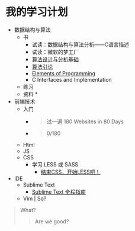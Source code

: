 # 我的学习计划
- 数据结构与算法
    + 书
        * 试读：数据结构与算法分析——C语言描述
        * 试读：微软的梦工厂
        * [算法设计与分析基础](http://book.douban.com/subject/1968704/)
        * [算法引论](http://book.douban.com/subject/4178907/)
        * [Elements of Programming](http://book.douban.com/subject/3802826/)
        * C Interfaces and Implementation
    + 练习
    + 资料
        * 
- 前端技术
    + 入门
        * > 过一遍 180 Websites in 80 Days
        * > 0/180
    + Html
    + JS
    + CSS
        * 学习 LESS 或 SASS
            - [结束CSS，开始LESS吧！](http://blog.dreamgoon.com/2014/12/%E7%BB%93%E6%9D%9Fcss%EF%BC%8C%E5%BC%80%E5%A7%8Bless%E5%90%A7%EF%BC%81/)
- IDE
    + Sublime Text
        * [Sublime Text 全程指南](http://zh.lucida.me/blog/sublime-text-complete-guide/)
    + Vim
| So?
> What?
>> Are we good?
>> 
>> 